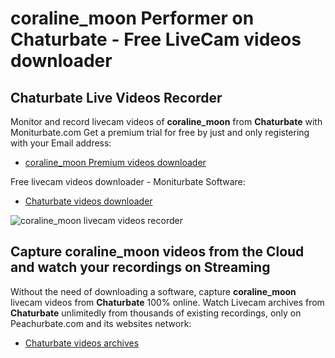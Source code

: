# coraline_moon Performer on Chaturbate - Free LiveCam videos downloader

## Chaturbate Live Videos Recorder

Monitor and record livecam videos of **coraline_moon** from **Chaturbate** with Moniturbate.com
Get a premium trial for free by just and only registering with your Email address:
* [coraline_moon Premium videos downloader](https://moniturbate.com/request-demo-licence-key.html)

Free livecam videos downloader - Moniturbate Software:
* [Chaturbate videos downloader](https://moniturbate.com/moniturbate-download-software.html)

![coraline_moon livecam videos recorder](https://peachurnet.com/templates/moniturbate-software.png)


## Capture coraline_moon videos from the Cloud and watch your recordings on Streaming

Without the need of downloading a software, capture **coraline_moon** livecam videos from **Chaturbate** 100% online.
Watch Livecam archives from **Chaturbate** unlimitedly from thousands of existing recordings, only on Peachurbate.com and its websites network:
* [Chaturbate videos archives](https://peachurnet.com/)